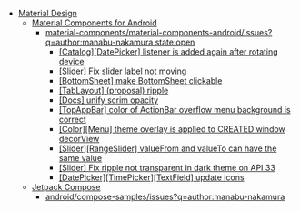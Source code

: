 - [Material Design](https://m3.material.io/)
  - [Material Components for Android](https://github.com/material-components/material-components-android)
    - [material-components/material-components-android/issues?q=author:manabu-nakamura state:open](https://github.com/material-components/material-components-android/issues?q=author%3Amanabu-nakamura%20state%3Aopen)
      - [[Catalog][DatePicker] listener is added again after rotating device](https://github.com/material-components/material-components-android/pull/4499)
      - [[Slider] Fix slider label not moving](https://github.com/material-components/material-components-android/pull/4364)
      - [[BottomSheet] make BottomSheet clickable](https://github.com/material-components/material-components-android/pull/4351)
      - [[TabLayout] (proposal) ripple](https://github.com/material-components/material-components-android/pull/4296)
      - [[Docs] unify scrim opacity](https://github.com/material-components/material-components-android/issues/4295)
      - [[TopAppBar] color of ActionBar overflow menu background is correct](https://github.com/material-components/material-components-android/pull/4284)
      - [[Color][Menu] theme overlay is applied to CREATED window decorView](https://github.com/material-components/material-components-android/pull/4278)
      - [[Slider][RangeSlider] valueFrom and valueTo can have the same value](https://github.com/material-components/material-components-android/pull/4257)
      - [[Slider] Fix ripple not transparent in dark theme on API 33](https://github.com/material-components/material-components-android/pull/4035)
      - [[DatePicker][TimePicker][TextField] update icons](https://github.com/material-components/material-components-android/pull/4004)
  - [Jetpack Compose](https://developer.android.com/compose)
    - [android/compose-samples/issues?q=author:manabu-nakamura](https://github.com/android/compose-samples/issues?q=author%3Amanabu-nakamura)

<!--
## Hi there 👋

**manabu-nakamura/manabu-nakamura** is a ✨ _special_ ✨ repository because its `README.md` (this file) appears on your GitHub profile.

Here are some ideas to get you started:

- 🔭 I’m currently working on ...
- 🌱 I’m currently learning ...
- 👯 I’m looking to collaborate on ...
- 🤔 I’m looking for help with ...
- 💬 Ask me about ...
- 📫 How to reach me: ...
- 😄 Pronouns: ...
- ⚡ Fun fact: ...
-->
